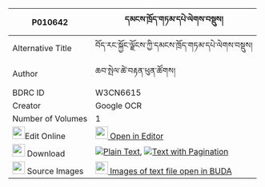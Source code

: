 |P010642|དམངས་ཁྲོད་གཏམ་དཔེ་ལེགས་བསྡུས། 
| --- | --- 
|Alternative Title |བོད་རང་སྐྱོང་ལྗོངས་ཀྱི་དམངས་ཁྲོད་གཏམ་དཔེ་ལེགས་བསྡུས།
|Author| ཆབ་སྤེལ་ཚེ་བརྟན་ཕུན་ཚོགས།
|BDRC ID | W3CN6615
|Creator | Google OCR
|Number of Volumes| 1
|<img width="25" src="https://img.icons8.com/color/25/000000/edit-property.png">Edit Online| [<img width="25" src="https://avatars.githubusercontent.com/u/45091458?s=200&v=4"> Open in Editor](http://editor.openpecha.org/P010642)
|<img width="25" src="https://img.icons8.com/fluent/48/000000/download-2.png"/>  Download | [![](https://img.icons8.com/color/20/000000/txt.png)Plain Text](https://github.com/Openpecha/P010642/releases/download/v1/mangtro_tampe_lek_du_plain_P010642.zip), [![](https://img.icons8.com/color/20/000000/txt.png)Text with Pagination](https://github.com/Openpecha/P010642/releases/download/v1/mangtro_tampe_lek_du_pages_P010642.zip)
|<img width="25" src="https://img.icons8.com/plasticine/100/000000/pictures-folder.png"/>  Source Images | [<img width="25" src="https://library.bdrc.io/icons/BUDA-small.svg"> Images of text file open in BUDA](https://library.bdrc.io/show/bdr:W3CN6615)